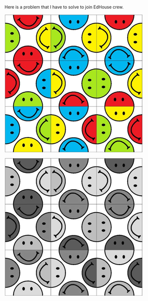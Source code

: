 Here is a problem that I have to solve to join EdHouse crew.

![Picture](image-1.png)

![Grayscale Picture](image-2.png)
